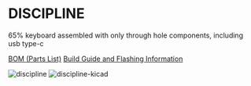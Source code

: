 # DISCIPLINE
 65% keyboard assembled with only through hole components, including usb type-c

[BOM (Parts List)](https://octopart.com/bom-tool/W4rybyut)
[Build Guide and Flashing Information](./doc)

![discipline](./doc/images/discipline.jpeg)
![discipline-kicad](./doc/discipline-kicad.jpg)